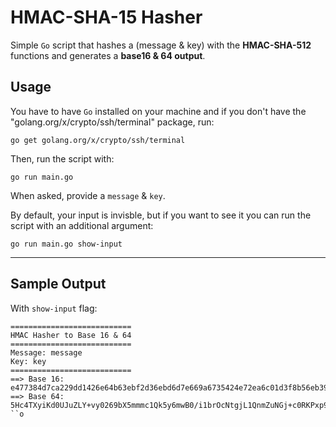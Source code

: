 # HMAC-SHA-15 Hasher

Simple `Go` script that hashes a (message & key) with the **HMAC-SHA-512** functions and generates a **base16 & 64 output**. 

## Usage
You have to have `Go` installed on your machine and if you don't have the "golang.org/x/crypto/ssh/terminal" package, run:
```console
go get golang.org/x/crypto/ssh/terminal
```

Then, run the script with:
```console
go run main.go
```
When asked, provide a `message` & `key`. 

By default, your input is invisble, but if you want to see it you can run the script with an additional argument: 
```console
go run main.go show-input
```
---
## Sample Output
With `show-input` flag:
```
===========================
HMAC Hasher to Base 16 & 64
===========================
Message: message
Key: key
===========================
==> Base 16: 
e477384d7ca229dd1426e64b63ebf2d36ebd6d7e669a6735424e72ea6c01d3f8b56eb39c36d8232f5427999b8d1a3f9cd1128fc69f4d75b434216810fa367e98
==> Base 64: 
5Hc4TXyiKd0UJuZLY+vy0269bX5mmmc1Qk5y6mwB0/i1brOcNtgjL1QnmZuNGj+c0RKPxp9NdbQ0IWgQ+jZ+mA==
``o